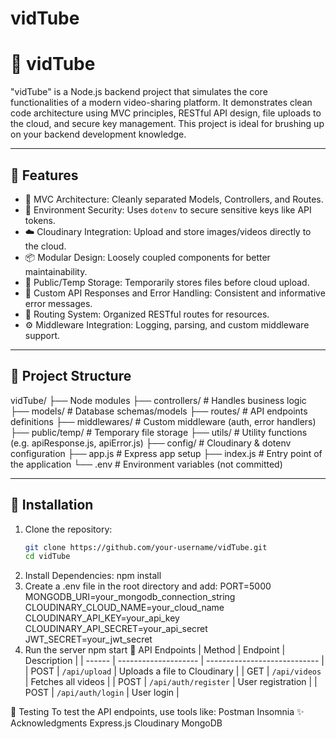 # vidTube
# 🎥 vidTube

"vidTube" is a Node.js backend project that simulates the core functionalities of a modern video-sharing platform. It demonstrates clean code architecture using MVC principles, RESTful API design, file uploads to the cloud, and secure key management. This project is ideal for brushing up on your backend development knowledge.

---

## 🚀 Features

- 🔧 MVC Architecture: Cleanly separated Models, Controllers, and Routes.
- 🔐 Environment Security: Uses `dotenv` to secure sensitive keys like API tokens.
- ☁️ Cloudinary Integration: Upload and store images/videos directly to the cloud.
- 📦 Modular Design: Loosely coupled components for better maintainability.
- 📁 Public/Temp Storage: Temporarily stores files before cloud upload.
- 🧭 Custom API Responses and Error Handling: Consistent and informative error messages.
- 📜 Routing System: Organized RESTful routes for resources.
- ⚙️ Middleware Integration: Logging, parsing, and custom middleware support.

---

## 📁 Project Structure
vidTube/
├── Node modules
├── controllers/ # Handles business logic
├── models/ # Database schemas/models
├── routes/ # API endpoints definitions
├── middlewares/ # Custom middleware (auth, error handlers)
├── public/temp/ # Temporary file storage
├── utils/ # Utility functions (e.g. apiResponse.js, apiError.js)
├── config/ # Cloudinary & dotenv configuration
├── app.js # Express app setup
├── index.js # Entry point of the application
└── .env # Environment variables (not committed)

---

## 🔧 Installation

1. Clone the repository:
   ```bash
   git clone https://github.com/your-username/vidTube.git
   cd vidTube
2. Install Dependencies:
  npm install
3. Create a .env file in the root directory and add:
    PORT=5000
    MONGODB_URI=your_mongodb_connection_string
    CLOUDINARY_CLOUD_NAME=your_cloud_name
    CLOUDINARY_API_KEY=your_api_key
    CLOUDINARY_API_SECRET=your_api_secret
    JWT_SECRET=your_jwt_secret
4. Run the server
  npm start
📡 API Endpoints
| Method | Endpoint             | Description                  |
| ------ | -------------------- | ---------------------------- |
| POST   | `/api/upload`        | Uploads a file to Cloudinary |
| GET    | `/api/videos`        | Fetches all videos           |
| POST   | `/api/auth/register` | User registration            |
| POST   | `/api/auth/login`    | User login                   |

🧪 Testing
To test the API endpoints, use tools like:
    Postman
    Insomnia
✨ Acknowledgments
    Express.js
    Cloudinary
    MongoDB
